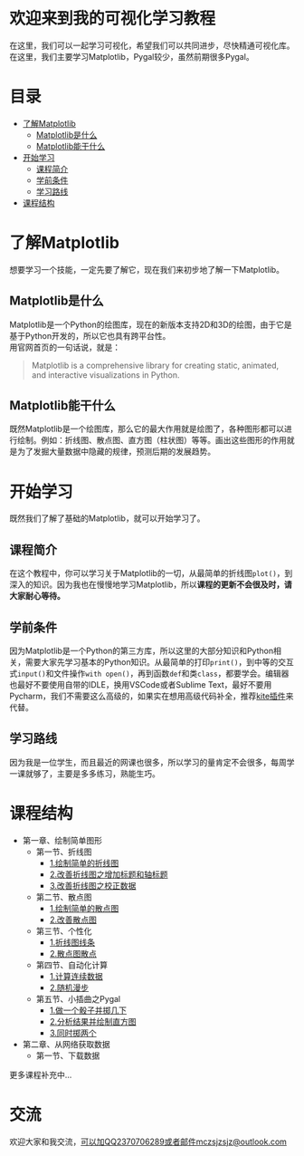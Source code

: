# 欢迎来到我的可视化学习教程
在这里，我们可以一起学习可视化，希望我们可以共同进步，尽快精通可视化库。在这里，我们主要学习Matplotlib，Pygal较少，虽然前期很多Pygal。

# 目录
- [了解Matplotlib](https://github.com/bobby233/Matplotlib_Tutorial#了解matplotlib)
    - [Matplotlib是什么](https://github.com/bobby233/Matplotlib_Tutorial#matplotlib是什么)
    - [Matplotlib能干什么](https://github.com/bobby233/Matplotlib_Tutorial#matplotlib能干什么)
- [开始学习](https://github.com/bobby233/Matplotlib_Tutorial#开始学习)
    - [课程简介](https://github.com/bobby233/Matplotlib_Tutorial#课程简介)
    - [学前条件](https://github.com/bobby233/Matplotlib_Tutorial#学前条件)
    - [学习路线](https://github.com/bobby233/Matplotlib_Tutorial#学习路线)
- [课程结构](https://github.com/bobby233/Matplotlib_Tutorial#课程结构)

# 了解Matplotlib
想要学习一个技能，一定先要了解它，现在我们来初步地了解一下Matplotlib。
## Matplotlib是什么
Matplotlib是一个Python的绘图库，现在的新版本支持2D和3D的绘图，由于它是基于Python开发的，所以它也具有跨平台性。</br>
用官网首页的一句话说，就是：
> Matplotlib is a comprehensive library for creating static, animated, and interactive visualizations in Python.
## Matplotlib能干什么
既然Matplotlib是一个绘图库，那么它的最大作用就是绘图了，各种图形都可以进行绘制。例如：折线图、散点图、直方图（柱状图）等等。画出这些图形的作用就是为了发掘大量数据中隐藏的规律，预测后期的发展趋势。

# 开始学习
既然我们了解了基础的Matplotlib，就可以开始学习了。
## 课程简介
在这个教程中，你可以学习关于Matplotlib的一切，从最简单的折线图`plot()`，到深入的知识。因为我也在慢慢地学习Matplotlib，所以**课程的更新不会很及时，请大家耐心等待。**
## 学前条件
因为Matplotlib是一个Python的第三方库，所以这里的大部分知识和Python相关，需要大家先学习基本的Python知识。从最简单的打印`print()`，到中等的交互式`input()`和文件操作`with open()`，再到函数`def`和类`class`，都要学会。编辑器也最好不要使用自带的IDLE，换用VSCode或者Sublime Text，最好不要用Pycharm，我们不需要这么高级的，如果实在想用高级代码补全，推荐[kite插件](https://www.kite.com)来代替。
## 学习路线
因为我是一位学生，而且最近的网课也很多，所以学习的量肯定不会很多，每周学一课就够了，主要是多多练习，熟能生巧。

# 课程结构
- 第一章、绘制简单图形
    - 第一节、折线图
        - [1.绘制简单的折线图](https://github.com/bobby233/Matplotlib_Tutorial/blob/master/tutorial/第一章、绘制简单图形/第一节、折线图/1.绘制简单的折线图.md)
        - [2.改善折线图之增加标题和轴标题](https://github.com/bobby233/Matplotlib_Tutorial/blob/master/tutorial/第一章、绘制简单图形/第一节、折线图/2.改善折线图之增加标题和轴标题.md)
        - [3.改善折线图之校正数据](https://github.com/bobby233/Matplotlib_Tutorial/blob/master/tutorial/第一章、绘制简单图形/第一节、折线图/3.改善折线图之校正数据.md)
    - 第二节、散点图
        - [1.绘制简单的散点图](https://github.com/bobby233/Matplotlib_Tutorial/blob/master/tutorial/第一章、绘制简单图形/第二节、散点图/1.绘制简单的散点图.md)
        - [2.改善散点图](https://github.com/bobby233/Matplotlib_Tutorial/blob/master/tutorial/第一章、绘制简单图形/第二节、散点图/2.改善散点图.md)
    - 第三节、个性化
        - [1.折线图线条](https://github.com/bobby233/Matplotlib_Tutorial/blob/master/tutorial/第一章、绘制简单图形/第三节、个性化/1.折线图线条.md)
        - [2.散点图散点](https://github.com/bobby233/Matplotlib_Tutorial/blob/master/tutorial/第一章、绘制简单图形/第三节、个性化/2.散点图散点.md)
    - 第四节、自动化计算
        - [1.计算连续数据](https://github.com/bobby233/Matplotlib_Tutorial/blob/master/tutorial/第一章、绘制简单图形/第四节、自动化计算/1.计算连续数据.md)
        - [2.随机漫步](https://github.com/bobby233/Matplotlib_Tutorial/blob/master/tutorial/第一章、绘制简单图形/第四节、自动化计算/2.随机漫步.md)
    - 第五节、小插曲之Pygal
        - [1.做一个骰子并掷几下](https://github.com/bobby233/Matplotlib_Tutorial/blob/master/tutorial/第一章、绘制简单图形/第五节、小插曲之Pygal/1.做一个骰子并掷几下.md)
        - [2.分析结果并绘制直方图](https://github.com/bobby233/Matplotlib_Tutorial/blob/master/tutorial/第一章、绘制简单图形/第五节、小插曲之Pygal/2.分析结果并绘制直方图.md)
        - [3.同时掷两个](https://github.com/bobby233/Matplotlib_Tutorial/blob/master/tutorial/第一章、绘制简单图形/第五节、小插曲之Pygal/3.同时掷两个.md)
- 第二章、从网络获取数据
    - 第一节、下载数据

更多课程补充中...

# 交流
欢迎大家和我交流，可以加QQ2370706289或者邮件mczsjzsjz@outlook.com